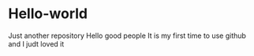 # Hello-world
Just another repository
Hello good people
It is my first time to use github and I judt loved it
